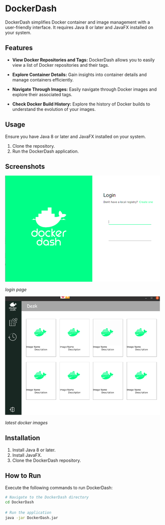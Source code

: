 # DockerDash

DockerDash simplifies Docker container and image management with a user-friendly interface. It requires Java 8 or later and JavaFX installed on your system.

## Features

- **View Docker Repositories and Tags:** DockerDash allows you to easily view a list of Docker repositories and their tags.

- **Explore Container Details:** Gain insights into container details and manage containers efficiently.

- **Navigate Through Images:** Easily navigate through Docker images and explore their associated tags.

- **Check Docker Build History:** Explore the history of Docker builds to understand the evolution of your images.

## Usage

Ensure you have Java 8 or later and JavaFX installed on your system.

1. Clone the repository.
2. Run the DockerDash application.

## Screenshots

![Screenshot 1](login.png)

*login page*

![Screenshot 2](desk.png)

*latest docker images*

## Installation

1. Install Java 8 or later.
2. Install JavaFX.
3. Clone the DockerDash repository.

## How to Run

Execute the following commands to run DockerDash:

```bash
# Navigate to the DockerDash directory
cd DockerDash

# Run the application
java -jar DockerDash.jar
